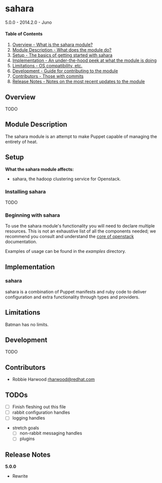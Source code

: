sahara
======

5.0.0 - 2014.2.0 - Juno

#### Table of Contents

1. [Overview - What is the sahara module?](#overview)
2. [Module Description - What does the module do?](#module-description)
3. [Setup - The basics of getting started with sahara](#setup)
4. [Implementation - An under-the-hood peek at what the module is doing](#implementation)
5. [Limitations - OS compatibility, etc.](#limitations)
6. [Development - Guide for contributing to the module](#development)
7. [Contributors - Those with commits](#contributors)
8. [Release Notes - Notes on the most recent updates to the module](#release-notes)

Overview
--------

TODO

Module Description
------------------

The sahara module is an attempt to make Puppet capable of managing the
entirety of heat.

Setup
-----

**What the sahara module affects:**

* sahara, the hadoop clustering service for Openstack.

### Installing sahara

TODO

### Beginning with sahara

To use the sahara module's functionality you will need to declare multiple
resources.  This is not an exhaustive list of all the components needed; we
recommend you consult and understand the
[core of openstack](http://docs.openstack.org) documentation.

Examples of usage can be found in the *examples* directory.

Implementation
--------------

### sahara

sahara is a combination of Puppet manifests and ruby code to deliver
configuration and extra functionality through types and providers.

Limitations
-----------

Batman has no limits.

Development
-----------

TODO

Contributors
------------

- Robbie Harwood <rharwood@redhat.com>

TODOs
-----

- [ ] Finish fleshing out this file
- [ ] rabbit configuration handles
- [ ] logging handles
- stretch goals
  - [ ] non-rabbit messaging handles
  - [ ] plugins

Release Notes
-------------

**5.0.0**

* Rewrite
